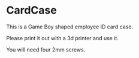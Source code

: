 # CardCase
This is a Game Boy shaped employee ID card case.

Please print it out with a 3d printer and use it.

You will need four 2mm screws.
